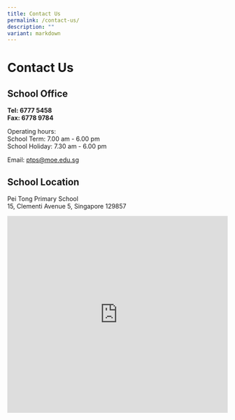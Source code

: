 ```yaml
---
title: Contact Us
permalink: /contact-us/
description: ""
variant: markdown
---
```

# Contact Us


## School Office


**Tel: 6777 5458**&nbsp; &nbsp; &nbsp;<br>
**Fax: 6778 9784**

  

Operating hours:<br>
School Term: 7.00 am - 6.00 pm<br>
School Holiday: 7.30 am - 6.00 pm

  

Email:&nbsp;[ptps@moe.edu.sg](mailto:ptps@moe.edu.sg)



School Location
---------------

Pei Tong Primary School  
15, Clementi Avenue 5, Singapore 129857

<iframe src="https://www.google.com/maps/embed?pb=!1m18!1m12!1m3!1d3988.7657538469325!2d103.76501567467031!3d1.3161196986713954!2m3!1f0!2f0!3f0!3m2!1i1024!2i768!4f13.1!3m3!1m2!1s0x31da1a84b222873d%3A0xccb2a0c9cb175334!2sPei%20Tong%20Primary%20School!5e0!3m2!1sen!2ssg!4v1685325326739!5m2!1sen!2ssg" width="100%" height="450" style="border:0;" allowfullscreen="" loading="lazy"></iframe>